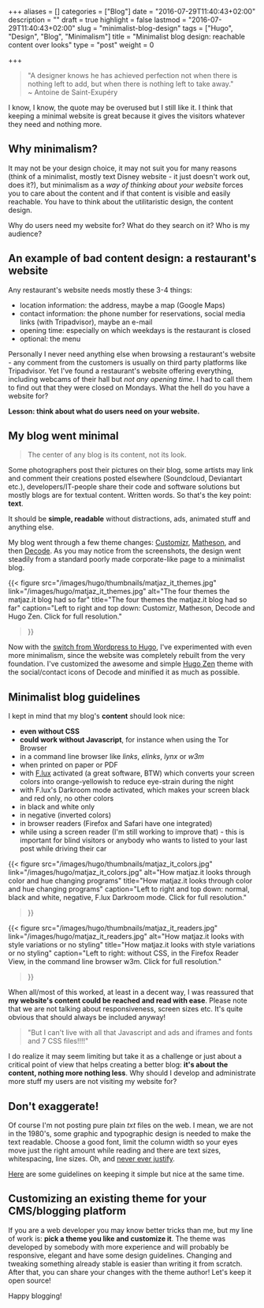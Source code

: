 +++
aliases      = []
categories   = ["Blog"]
date         = "2016-07-29T11:40:43+02:00"
description  = ""
draft        = true
highlight    = false
lastmod      = "2016-07-29T11:40:43+02:00"
slug         = "minimalist-blog-design"
tags         = ["Hugo", "Design", "Blog", "Minimalism"]
title        = "Minimalist blog design: reachable content over looks"
type         = "post"
weight       = 0

+++


> "A designer knows he has achieved perfection not when there is nothing left to
> add, but when there is nothing left to take away."  
> ~ Antoine de Saint-Exupéry

I know, I know, the quote may be overused but I still like it. I think that
keeping a minimal website is great because it gives the visitors whatever they
need and nothing more.


## Why minimalism?

It may not be your design choice, it may not suit you for many reasons (think of
a minimalist, mostly text Disney website - it just doesn't work out, does
it?), but minimalism as a _way of thinking about your website_ forces you to
care about the content and if that content is visible and easily reachable. You
have to think about the utilitaristic design, the content design.

Why do users need my website for? What do they search on it? Who is my audience?


## An example of bad content design: a restaurant's website

Any restaurant's website needs mostly these 3-4 things:

- location information: the address, maybe a map (Google Maps)
- contact information: the phone number for reservations, social media links
  (with Tripadvisor), maybe an e-mail
- opening time: especially on which weekdays is the restaurant is closed
- optional: the menu

Personally I never need anything else when browsing a restaurant's website - any
comment from the customers is usually on third party platforms like
Tripadvisor. Yet I've found a restaurant's website offering everything,
including webcams of their hall but _not any opening time_. I had to call them to
find out that they were closed on Mondays. What the hell do you have a website
for?

**Lesson: think about what do users need on your website.**


## My blog went minimal

> The center of any blog is its content, not its look.

Some photographers post their pictures on their blog, some artists may link and
comment their creations posted elsewhere (Soundcloud, Deviantart etc.),
developers/IT-people share their code and software solutions but mostly blogs
are for textual content. Written words. So that's the key point: **text**.

It should be **simple, readable** without distractions, ads, animated stuff and
anything else.

My blog went through a few theme changes:
[Customizr](https://wordpress.org/themes/customizr/),
[Matheson](https://wordpress.org/themes/matheson/), and then
[Decode](https://wordpress.org/themes/decode/). As you may notice from the
screenshots, the design went steadily from a standard poorly made corporate-like
page to a minimalist blog.

{{< figure 
    src="/images/hugo/thumbnails/matjaz_it_themes.jpg"
    link="/images/hugo/matjaz_it_themes.jpg"
    alt="The four themes the matjaz.it blog had so far"
    title="The four themes the matjaz.it blog had so far"
    caption="Left to right and top down: Customizr, Matheson, Decode and Hugo Zen. Click for full resolution."
>}}

Now with the
[switch from Wordpress to Hugo](/hugo-power-user-reasons-to-choose-hugo/), I've
experimented with even more minimalism, since the website was completely rebuilt
from the very foundation. I've customized the awesome and simple
[Hugo Zen](http://themes.gohugo.io/hugo-zen/) theme with the social/contact
icons of Decode and minified it as much as possible.


## Minimalist blog guidelines

I kept in mind that my blog's **content** should look nice:

- **even without CSS**
- **could work without Javascript**, for instance when using the Tor Browser
- in a command line browser like _links_, _elinks_, _lynx_ or _w3m_
- when printed on paper or PDF
- with [F.lux](https://justgetflux.com/) activated (a great software, BTW) which
  converts your screen colors into orange-yellowish to reduce eye-strain during
  the night
- with F.lux's Darkroom mode activated, which makes your screen black and red
  only, no other colors
- in black and white only
- in negative (inverted colors)
- in browser readers (Firefox and Safari have one integrated)
- while using a screen reader (I'm still working to improve that) - this
  is important for blind visitors or anybody who wants to listed to your last
  post while driving their car

{{< figure 
    src="/images/hugo/thumbnails/matjaz_it_colors.jpg"
    link="/images/hugo/matjaz_it_colors.jpg"
    alt="How matjaz.it looks through color and hue changing programs"
    title="How matjaz.it looks through color and hue changing programs"
    caption="Left to right and top down: normal, black and white, negative, F.lux Darkroom mode. Click for full resolution."
>}}

{{< figure 
    src="/images/hugo/thumbnails/matjaz_it_readers.jpg"
    link="/images/hugo/matjaz_it_readers.jpg"
    alt="How matjaz.it looks with style variations or no styling"
    title="How matjaz.it looks with style variations or no styling"
    caption="Left to right: without CSS, in the Firefox Reader View, in the command line browser w3m. Click for full resolution."
>}}

When all/most of this worked, at least in a decent way, I was reassured that
**my website's content could be reached and read with ease**. Please note that
we are not talking about responsiveness, screen sizes etc. It's quite obvious
that should always be included anyway!

> "But I can't live with all that Javascript and ads and iframes and fonts and 7
> CSS files!!!!"

I do realize it may seem limiting but take it as a challenge or just about a
critical point of view that helps creating a better blog: **it's about the
content, nothing more nothing less**. Why should I develop and administrate more
stuff my users are not visiting my website for?


## Don't exaggerate!

Of course I'm not posting pure plain _txt_ files on the web. I mean, we are not
in the 1980's, some graphic and typographic design is needed to make the
text readable. Choose a good font, limit the column width so your eyes move just
the right amount while reading and there are text sizes, whitespacing, line
sizes. Oh, and
[never ever justify](http://designforhackers.com/blog/never-justify-type-on-the-web/).

[Here](http://webdesign.tutsplus.com/articles/9-quick-wins-for-halfway-decent-design--cms-19444)
are some guidelines on keeping it simple but nice at the same time.


## Customizing an existing theme for your CMS/blogging platform

If you are a web developer you may know better tricks than me, but my line of
work is: **pick a theme you like and customize it**. The theme was developed by
somebody with more experience and will probably be responsive, elegant and have
some design guidelines. Changing and tweaking something already stable is easier
than writing it from scratch. After that, you can share your changes with the
theme author! Let's keep it open source!

Happy blogging!

